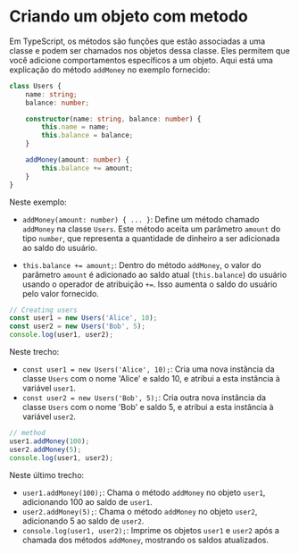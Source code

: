 # Criando um objeto com metodo

Em TypeScript, os métodos são funções que estão associadas a uma classe e podem ser chamados nos objetos dessa classe. Eles permitem que você adicione comportamentos específicos a um objeto. Aqui está uma explicação do método `addMoney` no exemplo fornecido:

```typescript
class Users {
    name: string;
    balance: number;

    constructor(name: string, balance: number) {
        this.name = name;
        this.balance = balance;
    }

    addMoney(amount: number) {
        this.balance += amount;
    }
}
```

Neste exemplo:

- `addMoney(amount: number) { ... }`: Define um método chamado `addMoney` na classe `Users`. Este método aceita um parâmetro `amount` do tipo `number`, que representa a quantidade de dinheiro a ser adicionada ao saldo do usuário.

- `this.balance += amount;`: Dentro do método `addMoney`, o valor do parâmetro `amount` é adicionado ao saldo atual (`this.balance`) do usuário usando o operador de atribuição `+=`. Isso aumenta o saldo do usuário pelo valor fornecido.

```typescript
// Creating users
const user1 = new Users('Alice', 10);
const user2 = new Users('Bob', 5);
console.log(user1, user2);
```

Neste trecho:

- `const user1 = new Users('Alice', 10);`: Cria uma nova instância da classe `Users` com o nome 'Alice' e saldo 10, e atribui a esta instância à variável `user1`.
- `const user2 = new Users('Bob', 5);`: Cria outra nova instância da classe `Users` com o nome 'Bob' e saldo 5, e atribui a esta instância à variável `user2`.

```typescript
// method
user1.addMoney(100);
user2.addMoney(5);
console.log(user1, user2);
```

Neste último trecho:

- `user1.addMoney(100);`: Chama o método `addMoney` no objeto `user1`, adicionando 100 ao saldo de `user1`.
- `user2.addMoney(5);`: Chama o método `addMoney` no objeto `user2`, adicionando 5 ao saldo de `user2`.
- `console.log(user1, user2);`: Imprime os objetos `user1` e `user2` após a chamada dos métodos `addMoney`, mostrando os saldos atualizados.
